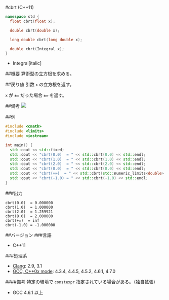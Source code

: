 #cbrt (C++11)
```cpp
namespace std {
  float cbrt(float x);

  double cbrt(double x);

  long double cbrt(long double x);

  double cbrt(Integral x);
}
```
* Integral[italic]

##概要
算術型の立方根を求める。


##戻り値
引数 `x` の立方根を返す。

`x` が `±∞` だった場合 `±∞` を返す。


##備考
![](https://github.com/cpprefjp/image/raw/master/reference/cmath/cbrt/cbrt.png)


##例
```cpp
#include <cmath>
#include <limits>
#include <iostream>

int main() {
  std::cout << std::fixed;
  std::cout << "cbrt(0.0)  = " << std::cbrt(0.0) << std::endl;
  std::cout << "cbrt(1.0)  = " << std::cbrt(1.0) << std::endl;
  std::cout << "cbrt(2.0)  = " << std::cbrt(2.0) << std::endl;
  std::cout << "cbrt(8.0)  = " << std::cbrt(8.0) << std::endl;
  std::cout << "cbrt(+∞)  = " << std::cbrt(std::numeric_limits<double>::infinity()) << std::endl;
  std::cout << "cbrt(-1.0) = " << std::cbrt(-1.0) << std::endl;
}
```

###出力
```
cbrt(0.0)  = 0.000000
cbrt(1.0)  = 1.000000
cbrt(2.0)  = 1.259921
cbrt(8.0)  = 2.000000
cbrt(+∞)  = inf
cbrt(-1.0) = -1.000000
```

##バージョン
###言語
- C++11

###処理系
- [Clang](/implementation.md#clang):  2.9, 3.1
- [GCC, C++0x mode](/implementation.md#gcc): 4.3.4, 4.4.5, 4.5.2, 4.6.1, 4.7.0

####備考
特定の環境で `constexpr` 指定されている場合がある。（独自拡張）
- GCC 4.6.1 以上


